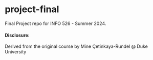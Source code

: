 # project-final

Final Project repo for INFO 526 - Summer 2024.

#### Disclosure:

Derived from the original course by Mine Çetinkaya-Rundel \@ Duke University
